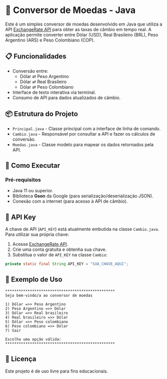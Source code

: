 
# 💱 Conversor de Moedas - Java

Este é um simples conversor de moedas desenvolvido em Java que utiliza a API [ExchangeRate API](https://www.exchangerate-api.com/) para obter as taxas de câmbio em tempo real. A aplicação permite converter entre Dólar (USD), Real Brasileiro (BRL), Peso Argentino (ARS) e Peso Colombiano (COP).

## 📋 Funcionalidades

- Conversão entre:
  - Dólar ⇄ Peso Argentino
  - Dólar ⇄ Real Brasileiro
  - Dólar ⇄ Peso Colombiano
- Interface de texto interativa via terminal.
- Consumo de API para dados atualizados de câmbio.

## 📦 Estrutura do Projeto

- `Principal.java` - Classe principal com a interface de linha de comando.
- `Cambio.java` - Responsável por consultar a API e fazer os cálculos de conversão.
- `Moedas.java` - Classe modelo para mapear os dados retornados pela API.

## 🚀 Como Executar

### Pré-requisitos

- Java 11 ou superior.
- Biblioteca **Gson** da Google (para serialização/deserialização JSON).
- Conexão com a internet (para acesso à API de câmbio).

## 🔑 API Key

A chave de API (`API_KEY`) está atualmente embutida na classe `Cambio.java`. Para utilizar sua própria chave:

1. Acesse [ExchangeRate API](https://www.exchangerate-api.com/).
2. Crie uma conta gratuita e obtenha sua chave.
3. Substitua o valor de `API_KEY` na classe `Cambio`:

```java
private static final String API_KEY = "SUA_CHAVE_AQUI";
```

## 📝 Exemplo de Uso

```
*************************************************
Seja bem-vindo/a ao conversor de moedas

1) Dólar =>> Peso Argentino
2) Peso Argentino =>> Dólar
3) Dólar =>> Real brasileiro
4) Real brasileiro =>> Dólar
5) Dólar =>> Peso colombiano
6) Peso colombiano =>> Dólar
7) Sair

Escolha uma opção válida:
*************************************************
```

## 📄 Licença

Este projeto é de uso livre para fins educacionais.

